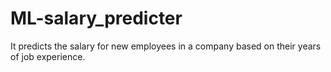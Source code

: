 # ML-salary_predicter
It predicts the salary for new employees in a company based on their years of job experience. 

